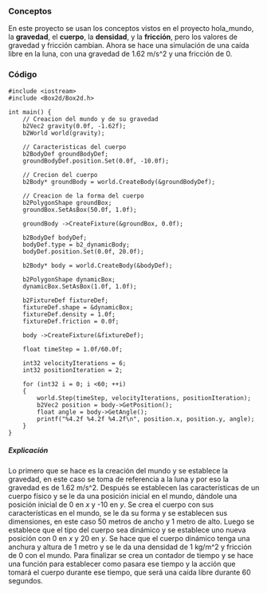 ### Conceptos
En este proyecto se usan los conceptos vistos en el proyecto hola_mundo, la **gravedad**, el **cuerpo**, la **densidad**, y la **fricción**, pero los valores de gravedad y fricción cambian. Ahora se hace una simulación de una caída libre en la luna, con una gravedad de 1.62 m/s^2 y una fricción de 0.
### Código
```
#include <iostream>  
#include <Box2d/Box2d.h>  
  
int main() {  
    // Creacion del mundo y de su gravedad  
    b2Vec2 gravity(0.0f, -1.62f);  
    b2World world(gravity);  
  
    // Caracteristicas del cuerpo  
    b2BodyDef groundBodyDef;  
    groundBodyDef.position.Set(0.0f, -10.0f);  
  
    // Crecion del cuerpo  
    b2Body* groundBody = world.CreateBody(&groundBodyDef);  
  
    // Creacion de la forma del cuerpo  
    b2PolygonShape groundBox;  
    groundBox.SetAsBox(50.0f, 1.0f);  
  
    groundBody ->CreateFixture(&groundBox, 0.0f);  
  
    b2BodyDef bodyDef;  
    bodyDef.type = b2_dynamicBody;  
    bodyDef.position.Set(0.0f, 20.0f);  
  
    b2Body* body = world.CreateBody(&bodyDef);  
  
    b2PolygonShape dynamicBox;  
    dynamicBox.SetAsBox(1.0f, 1.0f);  
  
    b2FixtureDef fixtureDef;  
    fixtureDef.shape = &dynamicBox;  
    fixtureDef.density = 1.0f;  
    fixtureDef.friction = 0.0f;  
  
    body ->CreateFixture(&fixtureDef);  
  
    float timeStep = 1.0f/60.0f;  
  
    int32 velocityIterations = 6;  
    int32 positionIteration = 2;  
  
    for (int32 i = 0; i <60; ++i)  
    {  
        world.Step(timeStep, velocityIterations, positionIteration);  
        b2Vec2 position = body->GetPosition();  
        float angle = body->GetAngle();  
        printf("%4.2f %4.2f %4.2f\n", position.x, position.y, angle);  
    }  
}
```
##### Explicación
Lo primero que se hace es la creación del mundo y se establece la gravedad, en este caso se toma de referencia a la luna y por eso la gravedad es de 1.62 m/s^2.
Después se establecen las características de un cuerpo físico y se le da una posición inicial en el mundo, dándole una posición inicial de 0 en *x* y -10 en *y*. Se crea el cuerpo con sus características en el mundo, se le da su forma y se establecen sus dimensiones, en este caso 50 metros de ancho y 1 metro de alto. Luego se establece que el tipo del cuerpo sea dinámico y se establece uno nueva posición con 0 en *x* y 20 en *y*. Se hace que el cuerpo dinámico tenga una anchura y altura de 1 metro y se le da una densidad de 1 kg/m^2 y fricción de 0 con el mundo. Para finalizar se crea un contador de tiempo y se hace una función para establecer como pasara ese tiempo y la acción que tomará el cuerpo durante ese tiempo, que será una caída libre durante 60 segundos.